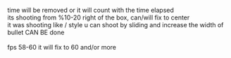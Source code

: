 time will be removed or it will count with the time elapsed<br/>
its shooting from %10-20 right of the box, can/will fix to center<br/>
it was shooting like / style u can shoot by sliding and increase the width of bullet CAN BE done<br/>
<br/>
fps 58-60 it will fix to 60 and/or more<br/>
